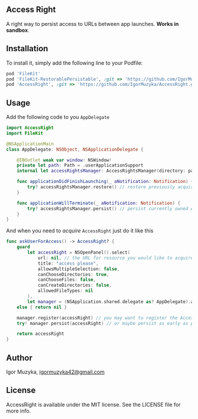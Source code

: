 ## Access Right

A right way to persist access to URLs between app launches. **Works in sandbox**.

## Installation

To install it, simply add the following line to your Podfile:

```ruby
pod 'FileKit'
pod 'FileKit-RestorablePersistable', :git => 'https://github.com/IgorMuzyka/FileKit-RestorablePersistable.git'
pod 'AccessRight', :git => 'https://github.com/IgorMuzyka/AccessRight.git'
```

## Usage

Add the following code to you `AppDelegate`

```swift
import AccessRight
import FileKit

@NSApplicationMain
class AppDelegate: NSObject, NSApplicationDelegate {

	@IBOutlet weak var window: NSWindow!
    private let path: Path = .userApplicationSupport
    internal let accessRightsManager: AccessRightsManager(directory: path + "AccessRights")

	func applicationDidFinishLaunching(_ aNotification: Notification) {
		try? accessRightsManager.restore() // restore previously acquired Access Rights
	}

    func applicationWillTerminate(_ aNotification: Notification) {
        try? accessRightsManager.persist() // persist currently owned Access Rights
    }
}
```

And when you need to *acquire* `AccessRight` just do it like this

```swift
func askUserForAccess() -> AccessRight? {
    guard
        let accessRight = NSOpenPanel().select(
            url: nil, // the URL for resource you would like to acquire Access Right to
            title: "access please",
            allowsMultipleSelection: false,
            canChooseDirectories: true,
            canChooseFiles: false,
            canCreateDirectories: false,
            allowedFileTypes: nil
        ),
        let manager = (NSApplication.shared.delegate as? AppDelegate).accessRightsManager
    else { return nil }

    manager.register(accessRight) // you may want to register the Access Right right away so that AccessRightManager could persist it when asked to
    try! manager.persist(accessRight) // or maybe persist as early as possible

    return accessRight
}
```

## Author

Igor Muzyka, igormuzyka42@gmail.com

## License

AccessRight is available under the MIT license. See the LICENSE file for more info.
